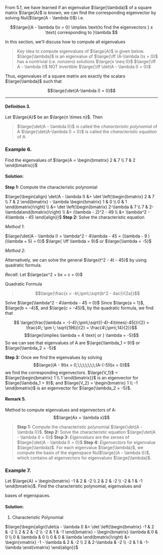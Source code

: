 From 5.1, we have learned if an eigenvalue $\large{\lambda}$ of a square matrix $\large{A}$ is known, we can find the corresponding eigenvector by solving Nul($\large{A - \lambda I}$) i.e.

$$\large{(A - \lambda I)x = 0} \implies \text{to find the eigenvectors } x \text{ corresponding to }\lambda $$

In this section, we'll discuss how to compute all eigenvalues

>Key idea to compute eigenvalues of $\large{A}$ is given below.
> $\large{\lambda}$ is an eigenvalue of
> $\large{\iff (A-\lambda I)x = 0}$ has a nontrivial (i.e. nonzero) solutions $\large{x \neq 0}$
> $\large{\iff A - \lambda I}$          NOT invertible
> $\large{\iff \det(A - \lambda I) = 0}$

Thus, eigenvalues of a square matrix are exactly the scalars $\large{\lambda}$ such that

$$\large{\det(A-\lambda I) = 0}$$

___

#### Definition 3.
Let $\large{A}$ be an $\large{n \times n}$. Then

> $\large{\det(A - \lambda I)}$ is called the *characteristic polynomial* of A
> $\large{\det(A-\lambda I) = 0}$ is called the *characteristic equation* of A

### Example 6.

Find the eigenvalues of $\large{A = \begin{bmatrix} 2 & 7 \\ 7 & 2 \end{bmatrix}}$
#### Solution:

**Step 1:**
Compute the characteristic polynomial

$\large{\begin{align} \det(A - \lambda I) &= \det \left(\begin{bmatrix} 2 & 7 \\ 7 & 2 \end{bmatrix} - \lambda \begin{bmatrix} 1 & 0 \\ 0 & 1 \end{bmatrix}\right) \\ &= \det \left(\begin{bmatrix} 2-\lambda & 7 \\ 7 & 2-\lambda\end{bmatrix}\right) \\ &= (\lambda - 2)^2 - 49 \\ &= \lambda^2 - 4\lambda - 45 \end{align}}$
**Step 2:** 
Solve the characteristic equation

*Method 1*: 

$\large{\det(A - \lambda I) = \lambda^2 - 4\lambda - 45 = (\lambda - 9 ) (\lambda + 5) = 0}$
$\large{ \iff \lambda = 9}$ or $\large{\lambda = -5}$

*Method 2*:

Alternatively, we can solve the general $\large{t^2 - 4t - 45}$ by using quadratic formula.

*Recall*: Let $\large{ax^2 + bx + c = 0}$ 

Quadratic Formula
>$$\large{\frac{x = -b\;\pm\;\sqrt{b^2 - 4ac}}{2a}}$$

Solve $\large{\lambda^2 - 4\lambda - 45 = 0}$ 
Since $\large{a = 1}$, $\large{b = -4}$, and $\large{c = -45}$, by the quadratic formula, we find that

$$ \large{\frac{\lambda = -(-4)\;\pm\;\sqrt{(-4)-4\times(-45)}}{2} = \frac{4\; \pm \; \sqrt{196}}{2} = \frac{4\;\pm\;14}{2}}$$
$$\large{\implies \lambda = 4 \text{ or } \lambda = -5}$$
So we can see that eigenvalues of A are $\large{\lambda_1 = 9}$ or $\large{\lambda_2 = -5}$

**Step 3:**
Once we find the eigenvalues by solving
$$\large{(A - 9I)x = 0,\;\;\;\;\;\;\;(A-(-5)I)x = 0}$$
we find the corresponding eigenvectors. $\large{V_1}$ = $\large{\begin{bmatrix} 1 \\ 1 \end{bmatrix}}$ is an eigenvector for $\large{\lambda_1 = 9}$; and $\large{V_2} = \begin{bmatrix} 1 \\ -1 \end{bmatrix}$ is an eigenvector for $\large{\lambda_2 = -5}$. 

#### Remark 5.

Method to compute eigenvalues and eigenvectors of A:
$$\large{Ax = \lambda x}$$
>**Step 1:** Compute the characteristic polynomial $\large{\det(A - \lambda I)}$.
>**Step 2:** Solve the characteristic equation $\large{\det(A - \lambda I) = 0}$
>**Step 3:** *Eigenvalues* are the zeroes of $\large{\det(A - \lambda I) = 0}$ 
>**Step 4:** *Eigenvectors* for eigenvalue $\large{\lambda}$. For each eigenvalue $\large{\lambda}$, we compute the basis of the eigenspace Nul$\large{(A - \lambda I)}$, which contains all eigenvectors for eigenvalues $\large{\lambda}$.

### Example 7.
Let $\large{A} = \begin{bmatrix} -1 & 2 & -2 \\ 2 & 2 & -2 \\ -2 & 1 & -1 \end{bmatrix}$. Find the characteristic polynomial, eigenvalues and 

bases of eigenspaces.

#### Solution:

1. Characteristic Polynomial

$\large{\begin{align}\det(a - \lambda I) &= \det \left(\begin{bmatrix} -1 & 2 & -2 \\ 2 & 2 & -2 \\ -2 & 1 & -1 \end{bmatrix} - \begin{bmatrix} \lambda & 0 & 0 \\ 0 & \lambda & 0 \\ 0 & 0 & \lambda \end{bmatrix}\right) &= \begin{vmatrix} -1 - \lambda & 2 & -2 \\ 2 & 2-\lambda & -2 \\ -2 & 1 & -1-\lambda \end{vmatrix} \end{align}}$ 